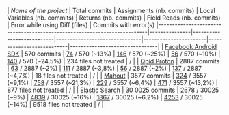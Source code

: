 | *Name of the project*                                                    | Total commits | Assignments (nb. commits) | Local Variables (nb. commits) | Returns (nb. commits) | Field Reads (nb. commits) | Error while using Diff (files) | Commits with error(s)
|--------------------------------------------------------------------------|---------------|---------------------------|-------------------------------|-----------------------|---------------------------|--------------------------------|
| [Facebook Android SDK](https://github.com/facebook/facebook-android-sdk) | 570 commits | [74](https://github.com/VaubanParty/BugfixTracker/tree/master/results/bugfixRepoSamples/facebook-android-sdk/facebook-android-sdk_assignments.txt) / 570 (~13%)                   | [146](https://github.com/VaubanParty/BugfixTracker/blob/master/results/bugfixRepoSamples/facebook-android-sdk/facebook-android-sdk_localvar.txt) / 570 (~25%)               | [56](https://github.com/VaubanParty/BugfixTracker/blob/master/results/bugfixRepoSamples/facebook-android-sdk/facebook-android-sdk_return.txt) / 570 (~10%)                  | [140](https://github.com/VaubanParty/BugfixTracker/blob/master/results/bugfixRepoSamples/facebook-android-sdk/facebook-android-sdk_fieldread.txt) / 570 (~24,5%)          | 234 files not treated | / |
| [Qpid Proton](https://github.com/apache/qpid-proton)                     | 2887 commits | [63](https://github.com/VaubanParty/BugfixTracker/blob/master/results/bugfixRepoSamples/qpid-proton/qpid-proton_assignments.txt) / 2887 (~2%)                       | [111](https://github.com/VaubanParty/BugfixTracker/blob/master/results/bugfixRepoSamples/qpid-proton/qpid-proton_localvar.txt) / 2887 (~3,8%)                          | [56](https://github.com/VaubanParty/BugfixTracker/blob/master/results/bugfixRepoSamples/qpid-proton/qpid-proton_return.txt) / 2887 (~2%)              | [137](https://github.com/VaubanParty/BugfixTracker/blob/master/results/bugfixRepoSamples/qpid-proton/qpid-proton_fieldread.txt) / 2887 (~4,7%)                       | 18 files not treated | / |
| [Mahout](https://github.com/apache/mahout)  | 3577 commits | [324](https://github.com/VaubanParty/BugfixTracker/blob/master/results/bugfixRepoSamples/mahout/assignments.txt) / 3557 (~9,1%)                      | [758](https://github.com/VaubanParty/BugfixTracker/blob/master/results/bugfixRepoSamples/mahout/localvar.txt) / 3557 (~21,3%)                     | [229](https://github.com/VaubanParty/BugfixTracker/blob/master/results/bugfixRepoSamples/mahout/return.txt) / 3557  (~6,4%)               | [471](https://github.com/VaubanParty/BugfixTracker/blob/master/results/bugfixRepoSamples/mahout/fieldread.txt) / 3557  (~13,2%)                   | 877 files not treated   | / |
| [Elastic Search](https://github.com/elastic/elasticsearch) | 30 0025 commits | [2678](https://github.com/VaubanParty/BugfixTracker/blob/master/results/bugfixRepoSamples/elasticsearch/assignments.txt) / 30025 (~9%) | [4839](https://github.com/VaubanParty/BugfixTracker/blob/master/results/bugfixRepoSamples/elasticsearch/localvar.txt) / 30025 (~16%) | [1867](https://github.com/VaubanParty/BugfixTracker/blob/master/results/bugfixRepoSamples/elasticsearch/return.txt) / 30025 (~6,2%) | [4253](https://github.com/VaubanParty/BugfixTracker/blob/master/results/bugfixRepoSamples/elasticsearch/fieldread.txt) / 30025 (~14%) | 9518 files not treated | / |
